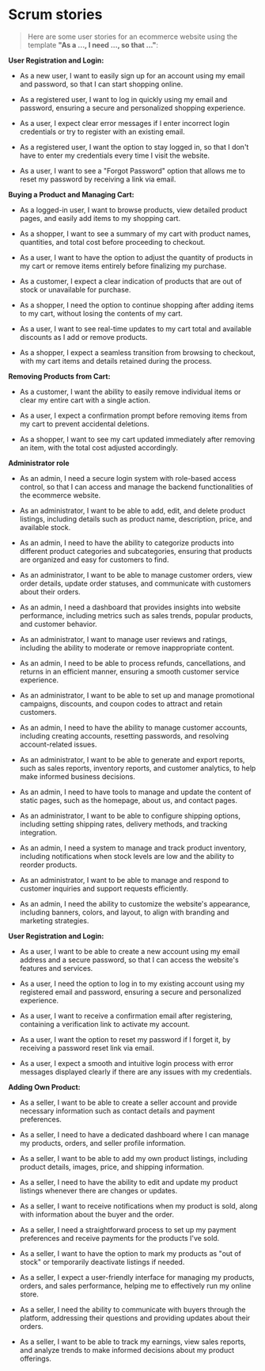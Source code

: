 # Scrum stories

> Here are some user stories for an ecommerce website using the template **"As a ..., I need ..., so that ..."**:

**User Registration and Login:**

- As a new user, I want to easily sign up for an account using my email and password, so that I can start shopping online.

- As a registered user, I want to log in quickly using my email and password, ensuring a secure and personalized shopping experience.

- As a user, I expect clear error messages if I enter incorrect login credentials or try to register with an existing email.

- As a registered user, I want the option to stay logged in, so that I don't have to enter my credentials every time I visit the website.

- As a user, I want to see a "Forgot Password" option that allows me to reset my password by receiving a link via email.

**Buying a Product and Managing Cart:**

- As a logged-in user, I want to browse products, view detailed product pages, and easily add items to my shopping cart.

- As a shopper, I want to see a summary of my cart with product names, quantities, and total cost before proceeding to checkout.

- As a user, I want to have the option to adjust the quantity of products in my cart or remove items entirely before finalizing my purchase.

- As a customer, I expect a clear indication of products that are out of stock or unavailable for purchase.

- As a shopper, I need the option to continue shopping after adding items to my cart, without losing the contents of my cart.

- As a user, I want to see real-time updates to my cart total and available discounts as I add or remove products.

- As a shopper, I expect a seamless transition from browsing to checkout, with my cart items and details retained during the process.

**Removing Products from Cart:**

- As a customer, I want the ability to easily remove individual items or clear my entire cart with a single action.

- As a user, I expect a confirmation prompt before removing items from my cart to prevent accidental deletions.

- As a shopper, I want to see my cart updated immediately after removing an item, with the total cost adjusted accordingly.

**Administrator role**

- As an admin, I need a secure login system with role-based access control, so that I can access and manage the backend functionalities of the ecommerce website.

- As an administrator, I want to be able to add, edit, and delete product listings, including details such as product name, description, price, and available stock.

- As an admin, I need to have the ability to categorize products into different product categories and subcategories, ensuring that products are organized and easy for customers to find.

- As an administrator, I want to be able to manage customer orders, view order details, update order statuses, and communicate with customers about their orders.

- As an admin, I need a dashboard that provides insights into website performance, including metrics such as sales trends, popular products, and customer behavior.

- As an administrator, I want to manage user reviews and ratings, including the ability to moderate or remove inappropriate content.

- As an admin, I need to be able to process refunds, cancellations, and returns in an efficient manner, ensuring a smooth customer service experience.

- As an administrator, I want to be able to set up and manage promotional campaigns, discounts, and coupon codes to attract and retain customers.

- As an admin, I need to have the ability to manage customer accounts, including creating accounts, resetting passwords, and resolving account-related issues.

- As an administrator, I want to be able to generate and export reports, such as sales reports, inventory reports, and customer analytics, to help make informed business decisions.

- As an admin, I need to have tools to manage and update the content of static pages, such as the homepage, about us, and contact pages.

- As an administrator, I want to be able to configure shipping options, including setting shipping rates, delivery methods, and tracking integration.

- As an admin, I need a system to manage and track product inventory, including notifications when stock levels are low and the ability to reorder products.

- As an administrator, I want to be able to manage and respond to customer inquiries and support requests efficiently.

- As an admin, I need the ability to customize the website's appearance, including banners, colors, and layout, to align with branding and marketing strategies.

**User Registration and Login:**

- As a user, I want to be able to create a new account using my email address and a secure password, so that I can access the website's features and services.

- As a user, I need the option to log in to my existing account using my registered email and password, ensuring a secure and personalized experience.

- As a user, I want to receive a confirmation email after registering, containing a verification link to activate my account.

- As a user, I want the option to reset my password if I forget it, by receiving a password reset link via email.

- As a user, I expect a smooth and intuitive login process with error messages displayed clearly if there are any issues with my credentials.

**Adding Own Product:**

- As a seller, I want to be able to create a seller account and provide necessary information such as contact details and payment preferences.

- As a seller, I need to have a dedicated dashboard where I can manage my products, orders, and seller profile information.

- As a seller, I want to be able to add my own product listings, including product details, images, price, and shipping information.

- As a seller, I need to have the ability to edit and update my product listings whenever there are changes or updates.

- As a seller, I want to receive notifications when my product is sold, along with information about the buyer and the order.

- As a seller, I need a straightforward process to set up my payment preferences and receive payments for the products I've sold.

- As a seller, I want to have the option to mark my products as "out of stock" or temporarily deactivate listings if needed.

- As a seller, I expect a user-friendly interface for managing my products, orders, and sales performance, helping me to effectively run my online store.

- As a seller, I need the ability to communicate with buyers through the platform, addressing their questions and providing updates about their orders.

- As a seller, I want to be able to track my earnings, view sales reports, and analyze trends to make informed decisions about my product offerings.
